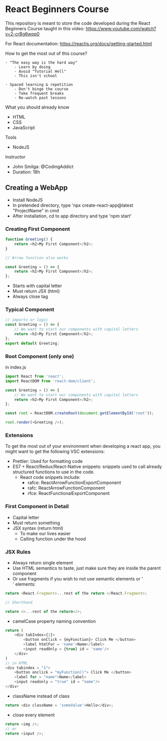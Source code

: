 # React Beginners Course

This repository is meant to store the code developed during the React Beginners Course taught in this video: https://www.youtube.com/watch?v=2-crBg6wpp0

For React documentation: https://reactjs.org/docs/getting-started.html

How to get the most out of this course? 

    - "The easy way is the hard way" 
        - Learn by doing 
        - Avoid "Tutorial Hell"
        - This isn't school

    - Spaced learning & repetition
        - Don't binge the course
        - Take frequent breaks
        - Re-watch past lessons

What you should already know

- HTML
- CSS
- JavaScript

Tools
- NodeJS

Instructor

- John Smilga: @CodingAddict
- Duration: 18h


## Creating a WebApp
- Install NodeJS
- In pretended directory, type 'npx create-react-app@latest "ProjectName" in cmd
- After installation, cd to app directory and type 'npm start'

### Creating First Component
```js
function Greeting() {
    return <h2>My First Component</h2>;
}

// Arrow function also works

const Greeting = () => {
    return <h2>My First Component</h2>;
};
```

- Starts with capital letter
- Must return JSX (html)
- Always close tag <Greeting/>

### Typical Component
```js
// imports or logic
const Greeting = () => {
    // We want to start our components with capital letters
    return <h2>My First Component</h2>;
};
export default Greeting;
```
### Root Component (only one)

in index.js
```js
import React from 'react';
import ReactDOM from 'react-dom/client';

const Greeting = () => {
    // We want to start our components with capital letters
    return <h2>My First Component</h2>;
};

const root = ReactDOM.createRoot(document.getElementById('root'));

root.render(<Greeting />);
```

### Extensions

To get the most out of your environment when developing a react app, you might want to get the following VSC extensions:

 - Prettier: Used for formatting code
 - ES7 + React/Redux/React-Native snippets: snippets used to call already structured functions to use in the code.
    - React code snippets include:
        - rafce: ReactArrowFunctionExportComponent
        - rafc: ReactArrowFunctionComponent
        - rfce: ReactFunctionalExportComponent

### First Component in Detail

- Capital letter
- Must return something
- JSX syntax (return html)
    - To make our lives easier
    - Calling function under the hood

### JSX Rules

- Always return single element
- Use HTML semantics to taste, just make sure they are inside the parent component
- Or use fragments if you wish to not use semantic elements or '<div>' elements:

```js
return <React.Fragment>...rest of the return </React.Fragment>;

// Shorthand

return <>...rest of the return</>;
```

- camelCase property naming convention
```js
return (
    <div tabIndex={1}>
        <button onClick = {myFunction}> Click Me </button>
        <label htmlFor = 'name'>Name</label>
        <input readOnly = {true} id = 'name'/>
    </div>
)
// in HTML
<div tabindex = "1">
    <button onclick = "myFunction()"> Click Me </button>
    <label for = "name">Name</label>
    <input readonly = "true" id = "name"/>
</div>
```

- className instead of class

```js
return <div className = 'someValue'>Hello</div>;
```

- close every element

```js
return <img />;
// or
return <input />;
```